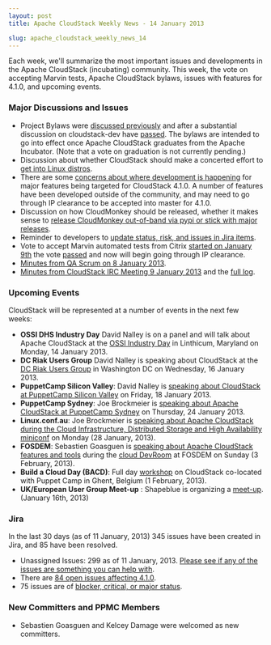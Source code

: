 ```yaml
---
layout: post
title: Apache CloudStack Weekly News - 14 January 2013

slug: apache_cloudstack_weekly_news_14
---
```

Each week, we'll summarize the most important issues and developments in the Apache CloudStack (incubating) community. This week, the vote on accepting Marvin tests, Apache CloudStack bylaws, issues with features for 4.1.0, and upcoming events.

<h3><a name="ApacheCloudStackWeeklyNews-14January2013-MajorDiscussionsandIssues"></a>Major Discussions and Issues</h3>

<ul>
	<li>Project Bylaws were <a href="http://markmail.org/thread/ma3g6hdgegu76g44" class="external-link" rel="nofollow">discussed previously</a> and after a substantial discussion on cloudstack-dev have <a href="http://markmail.org/thread/2q5b2y7oahgobqfg" class="external-link" rel="nofollow">passed</a>. The bylaws are intended to go into effect once Apache CloudStack graduates from the Apache Incubator. (Note that a vote on graduation is not currently pending.)</li>
	<li>Discussion about whether CloudStack should make a concerted effort to <a href="http://markmail.org/thread/moyctvlxmgrrorb5" class="external-link" rel="nofollow">get into Linux distros</a>.</li>
	<li>There are some <a href="http://markmail.org/thread/nu4f6tphsnsv7ls6" class="external-link" rel="nofollow">concerns about where development is happening</a> for major features being targeted for CloudStack 4.1.0. A number of features have been developed outside of the community, and may need to go through IP clearance to be accepted into master for 4.1.0.</li>
	<li>Discussion on how CloudMonkey should be released, whether it makes sense to <a href="http://markmail.org/thread/moyctvlxmgrrorb5" class="external-link" rel="nofollow">release CloudMonkey out-of-band via pypi or stick with major releases</a>.</li>
	<li>Reminder to developers to <a href="http://markmail.org/thread/pb3bmv44m6vwro4w" class="external-link" rel="nofollow">update status, risk, and issues in Jira items</a>.</li>
	<li>Vote to accept Marvin automated tests from Citrix <a href="http://markmail.org/thread/cqkim6v5nk73tur7" class="external-link" rel="nofollow">started on January 9th</a> the vote <a href="http://markmail.org/thread/vxwtwnhapmf7inw7" class="external-link" rel="nofollow">passed</a> and now will begin going through IP clearance.</li>
	<li><a href="http://markmail.org/thread/jhkqwujf23zegn5d" class="external-link" rel="nofollow">Minutes from QA Scrum on 8 January 2013</a>.</li>
	<li><a href="https://cwiki.apache.org/confluence/display/CLOUDSTACK/CloudStack+Meeting+9+January+2013+Minutes" class="external-link" rel="nofollow">Minutes from CloudStack IRC Meeting 9 January 2013</a> and the <a href="https://cwiki.apache.org/confluence/display/CLOUDSTACK/CloudStack+Meeting+9+January+2013+Log" class="external-link" rel="nofollow">full log</a>.</li>
</ul>


<h3><a name="ApacheCloudStackWeeklyNews-14January2013-UpcomingEvents"></a>Upcoming Events</h3>

<p>CloudStack will be represented at a number of events in the next few weeks:</p>
<ul>
	<li><b>OSSI DHS Industry Day</b> David Nalley is on a panel and will talk about Apache CloudStack at the <a href="http://www.oss-institute.org/component/events/event/30" class="external-link" rel="nofollow">OSSI Industry Day</a> in Linthicum, Maryland on Monday, 14 January 2013.</li>
	<li><b>DC Riak Users Group</b> David Nalley is speaking about CloudStack at the <a href="http://www.meetup.com/Riak-DC/events/94513602/" class="external-link" rel="nofollow">DC Riak Users Group</a> in Washington DC on Wednesday, 16 January 2013.</li>
	<li><b>PuppetCamp Silicon Valley</b>: David Nalley is <a href="http://puppetcampsiliconvalley2013.eventbrite.com/" class="external-link" rel="nofollow">speaking about CloudStack at PuppetCamp Silicon Valley</a> on Friday, 18 January 2013.</li>
	<li><b>PuppetCamp Sydney</b>: Joe Brockmeier is <a href="http://puppetcampsydney2013.eventbrite.com/" class="external-link" rel="nofollow">speaking about Apache CloudStack at PuppetCamp Sydney</a> on Thursday, 24 January 2013.</li>
	<li><b>Linux.conf.au</b>: Joe Brockmeier is <a href="https://lca2013.linux.org.au/schedule/30073/view_talk?day=monday" class="external-link" rel="nofollow">speaking about Apache CloudStack during the Cloud Infrastructure, Distributed Storage and High Availability miniconf</a> on Monday (28 January, 2013).</li>
	<li><b>FOSDEM</b>: Sebastien Goasguen is <a href="https://fosdem.org/2013/schedule/event/cloudstack/" class="external-link" rel="nofollow">speaking about Apache CloudStack features and tools</a> during the <a href="https://fosdem.org/2013/schedule/track/cloud/" class="external-link" rel="nofollow">cloud DevRoom</a> at FOSDEM on Sunday (3 February, 2013).</li>
	<li><b>Build a Cloud Day (BACD)</b>: Full day <a href="http://buildacloud.org/about-cloudstack/cloudstack-events/viewevent/140-build-a-cloud-day-ghent-2013.html" class="external-link" rel="nofollow">workshop</a> on CloudStack co-located with Puppet Camp in Ghent, Belgium (1 February, 2013).</li>
	<li><b>UK/European User Group Meet-up</b> : Shapeblue is organizing a <a href="http://buildacloud.org/about-cloudstack/cloudstack-events/viewevent/141-ukeuropean-user-group-meet-up.html" class="external-link" rel="nofollow">meet-up</a>. (January 16th, 2013)</li>
</ul>


<h3><a name="ApacheCloudStackWeeklyNews-14January2013-Jira"></a>Jira</h3>

<p>In the last 30 days (as of 11 January, 2013) 345 issues have been created in Jira, and 85 have been resolved.</p>

<ul>
	<li>Unassigned Issues: 299 as of 11 January, 2013. <a href="http://is.gd/Nj4yuN" class="external-link" rel="nofollow">Please see if any of the issues are something you can help with</a>.</li>
	<li>There are <a href="http://is.gd/Nj4yuN" class="external-link" rel="nofollow">84 open issues affecting 4.1.0</a>.</li>
	<li>75 issues are of <a href="http://is.gd/1eRl59" class="external-link" rel="nofollow">blocker, critical, or major status</a>.</li>
</ul>


<h3><a name="ApacheCloudStackWeeklyNews-14January2013-NewCommittersandPPMCMembers"></a>New Committers and PPMC Members</h3>

<ul>
	<li>Sebastien Goasguen and Kelcey Damage were welcomed as new committers.</li>
</ul>

